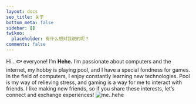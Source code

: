 ```yaml
---
layout: docs
seo_title: 关于
bottom_meta: false
sidebar: []
twikoo:
  placeholder: 有什么想对我说的呢？
comments: false
---
```



Hi…🐟
everyone! I’m **Hehe.** I’m passionate about computers and the internet, my hobby is playing pool, and I have a special fondness for games. In the field of computers, I enjoy constantly learning new technologies. Pool is my way of relieving stress, and gaming is a way for me to interact with friends. I like making new friends, so if you share these interests, let’s connect and exchange experiences!
![me..hehe](https://photo.yhehe.com/hehe.jpg)



